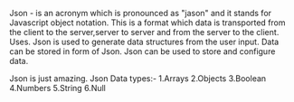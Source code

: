 Json - is an acronym which is pronounced as "jason" and it stands for Javascript object notation.
This is a format which data is transported from the client to the server,server to server and from the server to the client.
Uses.
Json is used to generate data structures from the user input.
Data can be stored in form of Json.
Json can be used to store and configure data.

Json is just amazing.
Json Data types:-
1.Arrays
2.Objects
3.Boolean
4.Numbers
5.String
6.Null

